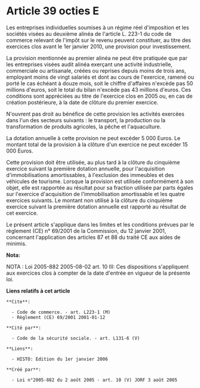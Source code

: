 # Article 39 octies E

Les entreprises individuelles soumises à un régime réel d'imposition et les sociétés visées au deuxième alinéa de l'article
L. 223-1 du code de commerce relevant de l'impôt sur le revenu peuvent constituer, au titre des exercices clos avant le 1er
janvier 2010, une provision pour investissement.

La provision mentionnée au premier alinéa ne peut être pratiquée que par les entreprises visées audit alinéa exerçant une
activité industrielle, commerciale ou artisanale, créées ou reprises depuis moins de trois ans, employant moins de vingt
salariés et dont au cours de l'exercice, ramené ou porté le cas échéant à douze mois, soit le chiffre d'affaires n'excède pas
50 millions d'euros, soit le total du bilan n'excède pas 43 millions d'euros. Ces conditions sont appréciées au titre de
l'exercice clos en 2005 ou, en cas de création postérieure, à la date de clôture du premier exercice.

N'ouvrent pas droit au bénéfice de cette provision les activités exercées dans l'un des secteurs suivants : le transport, la
production ou la transformation de produits agricoles, la pêche et l'aquaculture.

La dotation annuelle à cette provision ne peut excéder 5 000 Euros. Le montant total de la provision à la clôture d'un
exercice ne peut excéder 15 000 Euros.

Cette provision doit être utilisée, au plus tard à la clôture du cinquième exercice suivant la première dotation annuelle,
pour l'acquisition d'immobilisations amortissables, à l'exclusion des immeubles et des véhicules de tourisme. Lorsque la
provision est utilisée conformément à son objet, elle est rapportée au résultat pour sa fraction utilisée par parts égales
sur l'exercice d'acquisition de l'immobilisation amortissable et les quatre exercices suivants. Le montant non utilisé à la
clôture du cinquième exercice suivant la première dotation annuelle est rapporté au résultat de cet exercice.

Le présent article s'applique dans les limites et les conditions prévues par le règlement (CE) n° 69/2001 de la Commission,
du 12 janvier 2001, concernant l'application des articles 87 et 88 du traité CE aux aides de minimis.

**Nota:**

NOTA : Loi 2005-882 2005-08-02 art. 10 III: Ces dispositions s'appliquent aux exercices clos à compter de la date d'entrée en
vigueur de la présente loi.

**Liens relatifs à cet article**

	**Cite**:

	  - Code de commerce. - art. L223-1 (M)
	  - Règlement (CE) 69/2001 2001-01-12

	**Cité par**:

	  - Code de la sécurité sociale. - art. L131-6 (V)

	**Liens**:

	  - HISTO: Edition du 1er janvier 2006

	**Créé par**:

	  - Loi n°2005-882 du 2 août 2005 - art. 10 (V) JORF 3 août 2005
